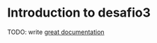# Introduction to desafio3

TODO: write [great documentation](http://jacobian.org/writing/what-to-write/)
